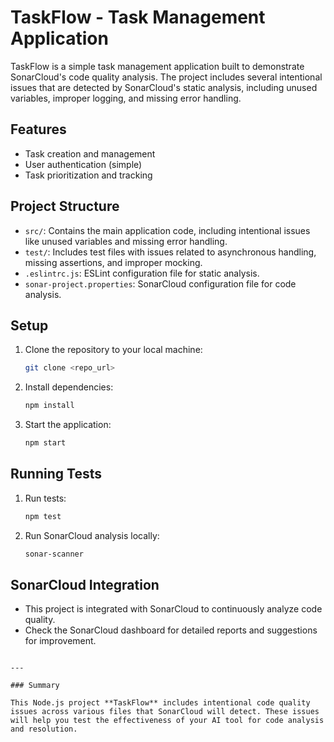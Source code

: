 # TaskFlow - Task Management Application

TaskFlow is a simple task management application built to demonstrate SonarCloud's code quality analysis. The project includes several intentional issues that are detected by SonarCloud's static analysis, including unused variables, improper logging, and missing error handling.

## Features

- Task creation and management
- User authentication (simple)
- Task prioritization and tracking

## Project Structure

- `src/`: Contains the main application code, including intentional issues like unused variables and missing error handling.
- `test/`: Includes test files with issues related to asynchronous handling, missing assertions, and improper mocking.
- `.eslintrc.js`: ESLint configuration file for static analysis.
- `sonar-project.properties`: SonarCloud configuration file for code analysis.

## Setup

1. Clone the repository to your local machine:
   ```bash
   git clone <repo_url>
   ```
2. Install dependencies:
   ```bash
   npm install
   ```
3. Start the application:
   ```bash
   npm start
   ```

## Running Tests

1. Run tests:
   ```bash
   npm test
   ```

2. Run SonarCloud analysis locally:
   ```bash
   sonar-scanner
   ```

## SonarCloud Integration

- This project is integrated with SonarCloud to continuously analyze code quality.
- Check the SonarCloud dashboard for detailed reports and suggestions for improvement.
```

---

### Summary

This Node.js project **TaskFlow** includes intentional code quality issues across various files that SonarCloud will detect. These issues will help you test the effectiveness of your AI tool for code analysis and resolution.


